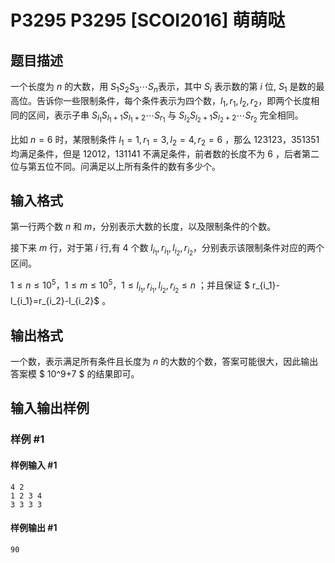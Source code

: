 # P3295 P3295 [SCOI2016] 萌萌哒

## 题目描述

一个长度为 $n$ 的大数，用 $S_1S_2S_3 \cdots S_n$表示，其中 $S_i$ 表示数的第 $i$ 位, $S_1$ 是数的最高位。告诉你一些限制条件，每个条件表示为四个数，$l_1,r_1,l_2,r_2$，即两个长度相同的区间，表示子串 $S_{l_1}S_{l_1+1}S_{l_1+2} \cdots S_{r_1}$ 与 $S_{l_2}S_{l_2+1}S_{l_2+2} \cdots S_{r_2}$ 完全相同。

比如 $n=6$ 时，某限制条件 $l_1=1,r_1=3,l_2=4,r_2=6$ ，那么 $123123$，$351351$ 均满足条件，但是 $12012$，$131141$ 不满足条件，前者数的长度不为 $6$ ，后者第二位与第五位不同。问满足以上所有条件的数有多少个。

## 输入格式

第一行两个数 $n$ 和 $m$，分别表示大数的长度，以及限制条件的个数。

接下来 $m$ 行，对于第 $i$ 行,有 $4$ 个数 $l_{i_1},r_{i_1},{l_{i_2}},r_{i_2}$，分别表示该限制条件对应的两个区间。

$1\le n\le 10^5$，$1\le m\le 10^5$，$1\le l_{i_1},r_{i_1},{l_{i_2}},r_{i_2}\le n$ ；并且保证 $ r_{i_1}-l_{i_1}=r_{i_2}-l_{i_2}$ 。


## 输出格式

一个数，表示满足所有条件且长度为 $n$ 的大数的个数，答案可能很大，因此输出答案模 $ 10^9+7 $ 的结果即可。


## 输入输出样例

### 样例 #1

#### 样例输入 #1

```
4 2
1 2 3 4
3 3 3 3
```

#### 样例输出 #1

```
90
```
